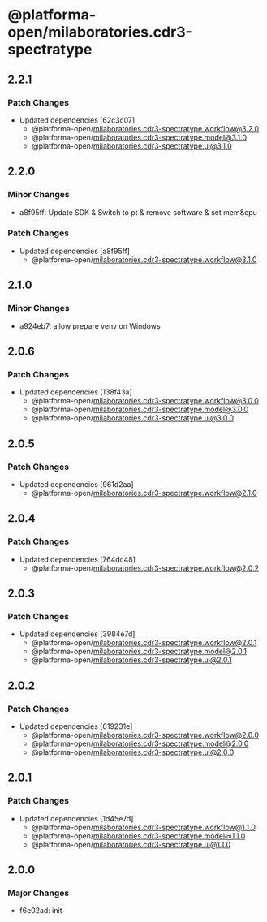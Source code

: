 # @platforma-open/milaboratories.cdr3-spectratype

## 2.2.1

### Patch Changes

- Updated dependencies [62c3c07]
  - @platforma-open/milaboratories.cdr3-spectratype.workflow@3.2.0
  - @platforma-open/milaboratories.cdr3-spectratype.model@3.1.0
  - @platforma-open/milaboratories.cdr3-spectratype.ui@3.1.0

## 2.2.0

### Minor Changes

- a8f95ff: Update SDK & Switch to pt & remove software & set mem&cpu

### Patch Changes

- Updated dependencies [a8f95ff]
  - @platforma-open/milaboratories.cdr3-spectratype.workflow@3.1.0

## 2.1.0

### Minor Changes

- a924eb7: allow prepare venv on Windows

## 2.0.6

### Patch Changes

- Updated dependencies [138f43a]
  - @platforma-open/milaboratories.cdr3-spectratype.workflow@3.0.0
  - @platforma-open/milaboratories.cdr3-spectratype.model@3.0.0
  - @platforma-open/milaboratories.cdr3-spectratype.ui@3.0.0

## 2.0.5

### Patch Changes

- Updated dependencies [961d2aa]
  - @platforma-open/milaboratories.cdr3-spectratype.workflow@2.1.0

## 2.0.4

### Patch Changes

- Updated dependencies [764dc48]
  - @platforma-open/milaboratories.cdr3-spectratype.workflow@2.0.2

## 2.0.3

### Patch Changes

- Updated dependencies [3984e7d]
  - @platforma-open/milaboratories.cdr3-spectratype.workflow@2.0.1
  - @platforma-open/milaboratories.cdr3-spectratype.model@2.0.1
  - @platforma-open/milaboratories.cdr3-spectratype.ui@2.0.1

## 2.0.2

### Patch Changes

- Updated dependencies [619231e]
  - @platforma-open/milaboratories.cdr3-spectratype.workflow@2.0.0
  - @platforma-open/milaboratories.cdr3-spectratype.model@2.0.0
  - @platforma-open/milaboratories.cdr3-spectratype.ui@2.0.0

## 2.0.1

### Patch Changes

- Updated dependencies [1d45e7d]
  - @platforma-open/milaboratories.cdr3-spectratype.workflow@1.1.0
  - @platforma-open/milaboratories.cdr3-spectratype.model@1.1.0
  - @platforma-open/milaboratories.cdr3-spectratype.ui@1.1.0

## 2.0.0

### Major Changes

- f6e02ad: init
